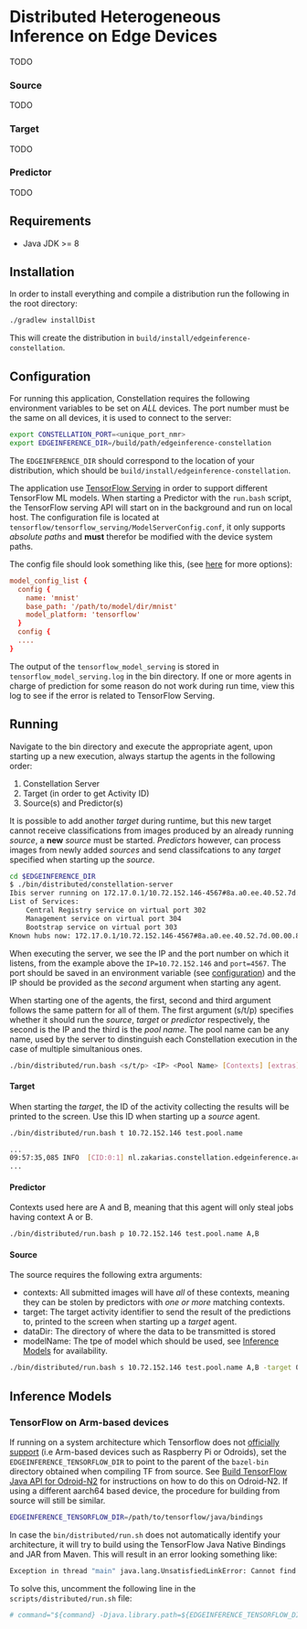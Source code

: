# Distributed Heterogeneous Inference on Edge Devices
TODO

### <a name="source"></a> Source
TODO

### <a name="target"></a> Target
TODO

### <a name="predictor"></a> Predictor
TODO

## <a name="requirements"></a> Requirements

* Java JDK >= 8

## <a name="installation"></a> Installation

In order to install everything and compile a distribution run the following in the root directory:

```bash
./gradlew installDist
```

This will create the distribution in `build/install/edgeinference-constellation`.

## <a name="configuration"></a> Configuration 
For running this application, Constellation requires the following environment variables to be set on *ALL* devices. The port number must be the same on all devices, it is used to connect to the server:

```bash
export CONSTELLATION_PORT=<unique_port_nmr>
export EDGEINFERENCE_DIR=/build/path/edgeinference-constellation
```

The `EDGEINFERENCE_DIR` should correspond to the location of your distribution, which should be 
`build/install/edgeinference-constellation`.

The application use [TensorFlow Serving](https://www.tensorflow.org/tfx/guide/serving) in order to support different TensorFlow ML models. When starting a Predictor with the `run.bash` script, the TensorFlow serving API will start on in the background and run on local host. The configuration file is located at `tensorflow/tensorflow_serving/ModelServerConfig.conf`, it only supports *absolute paths* and **must** therefor be modified with the device system paths.

The config file should look something like this, (see [here](https://www.tensorflow.org/tfx/serving/serving_config) for more options):
```conf
model_config_list {
  config {
    name: 'mnist'
    base_path: '/path/to/model/dir/mnist'
    model_platform: 'tensorflow'
  }
  config {
  ....
}
```

The output of the `tensorflow_model_serving` is stored in `tensorflow_model_serving.log` in the bin directory. If one or more agents in charge of prediction for some reason do not work during run time, view this log to see if the error is related to TensorFlow Serving.

## <a name="running"></a> Running

Navigate to the bin directory and execute the appropriate agent, upon starting up a new execution, always startup the agents in the following order:

1. Constellation Server
2. Target (in order to get Activity ID)
3. Source(s) and Predictor(s)

It is possible to add another _target_ during runtime, but this new target cannot receive classifications from images produced by an already running _source_, a **new** _source_ must be started. _Predictors_ however, can process images from newly added _sources_ and send classifcations to any _target_ specified when starting up the _source_.

```bash
cd $EDGEINFERENCE_DIR
$ ./bin/distributed/constellation-server
Ibis server running on 172.17.0.1/10.72.152.146-4567#8a.a0.ee.40.52.7d.00.00.8f.dd.4e.46.8e.a9.36.23~zaklaw01+22
List of Services:
    Central Registry service on virtual port 302
    Management service on virtual port 304
    Bootstrap service on virtual port 303
Known hubs now: 172.17.0.1/10.72.152.146-4567#8a.a0.ee.40.52.7d.00.00.8f.dd.4e.46.8e.a9.36.23~zaklaw01+22
```

When executing the server, we see the IP and the port number on which it listens, from the example above the `IP=10.72.152.146` and `port=4567`. The port should be saved in an environment variable (see [configuration](#configuration)) and the IP should be provided as the _second_ argument when starting any agent.

When starting one of the agents, the first, second and third argument follows the same pattern for all of them. The first argument (s/t/p) specifies whether it should run the _source_, _target_ or _predictor_ respectively, the second is the IP and the third is the _pool name_. The pool name can be any name, used by the server to dinstinguish each Constellation execution in the case of multiple simultanious ones. 

```bash
./bin/distributed/run.bash <s/t/p> <IP> <Pool Name> [Contexts] [extras]
```

#### Target
When starting the _target_, the ID of the activity collecting the results will be printed to the screen. Use this ID when starting up a _source_ agent.
```bash
./bin/distributed/run.bash t 10.72.152.146 test.pool.name 

...
09:57:35,085 INFO  [CID:0:1] nl.zakarias.constellation.edgeinference.activites.CollectAndProcessEventsNumeric - In order to target this activity with classifications add the following as argument (exactly as printed) when initializing the new SOURCE: "0:1:0"
...
```



#### Predictor
Contexts used here are A and B, meaning that this agent will only steal jobs having context A or B.

```bash
./bin/distributed/run.bash p 10.72.152.146 test.pool.name A,B
```

#### Source
The source requires the following extra arguments:
* contexts: All submitted images will have _all_ of these contexts, meaning they can be stolen by predictors with _one or more_ matching contexts.
* target: The target activity identifier to send the result of the predictions to, printed to the screen when starting up a _target_ agent.
* dataDir: The directory of where the data to be transmitted is stored
* modelName: The tpe of model which should be used, see [Inference Models](#models) for availability.

```bash
./bin/distributed/run.bash s 10.72.152.146 test.pool.name A,B -target 0:1:0 -dataDir /home/zaklaw01/Projects/odroid-constellation/MNIST_data/ -modelName mnist
```

## <a name="models"></a> Inference Models

### <a name="arm-devices"></a> TensorFlow on Arm-based devices
If running on a system architecture which Tensorflow does not [officially support](https://www.tensorflow.org/install/lang_java) (i.e Arm-based devices such as Raspberry Pi or Odroids), set
the `EDGEINFERENCE_TENSORFLOW_DIR` to point to the parent of the `bazel-bin` directory obtained when 
compiling TF from source. See [Build TensorFlow Java API for Odroid-N2](https://github.com/ZakariasLaws/TensorFlow-Java-Build-Odroid-N2) for instructions on how to do this on Odroid-N2. If using a different aarch64 based device, the procedure for building from source will still be similar.

```bash
EDGEINFERENCE_TENSORFLOW_DIR=/path/to/tensorflow/java/bindings
```

In case the `bin/distributed/run.sh` does not automatically identify your architecture, it will try to build using 
the TensorFlow Java Native Bindings and JAR from Maven. This will result in an error looking something like:

```bash
Exception in thread "main" java.lang.UnsatisfiedLinkError: Cannot find TensorFlow native library for OS: linux, architecture: aarch64
```

To solve this, uncomment the following line in the `scripts/distributed/run.sh` file:

```bash
# command="${command} -Djava.library.path=${EDGEINFERENCE_TENSORFLOW_DIR}/bazel-bin/tensorflow/java"
```
